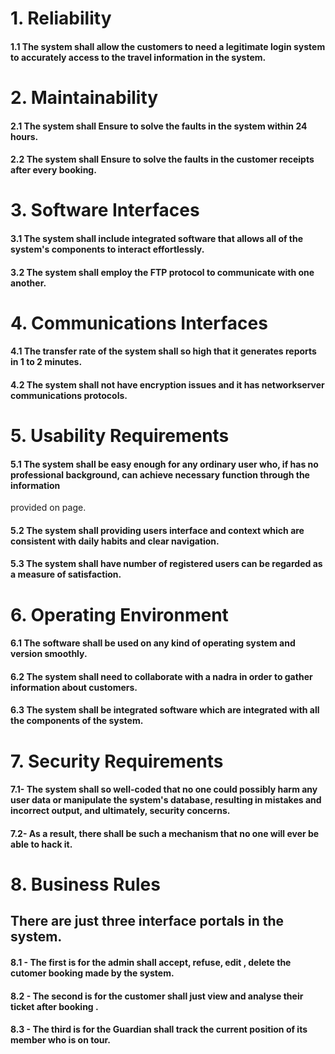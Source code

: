 # 1. Reliability

#### 1.1 The system shall allow the customers to need a legitimate login system to accurately access to the travel information in the system.

# 2. Maintainability

#### 2.1 The system shall Ensure to solve the faults in the system within 24 hours.
#### 2.2 The system shall Ensure to solve the faults in the customer receipts after every booking.


# 3. Software Interfaces

#### 3.1 The system shall include integrated software that allows all of the system's components to interact effortlessly.
#### 3.2 The system shall employ the FTP protocol to communicate with one another.

# 4. Communications Interfaces

#### 4.1 The transfer rate of the system shall so high that it generates reports in 1 to 2 minutes.
#### 4.2 The system shall not have encryption issues and it has networkserver communications protocols.

# 5. Usability Requirements

#### 5.1 The system shall be easy enough for any ordinary user who, if has no professional background, can achieve necessary function through the information
provided on page.
#### 5.2 The system shall providing users interface and context which are consistent with daily habits and clear navigation.
#### 5.3 The system shall have number of registered users can be regarded as a measure of satisfaction.

# 6. Operating Environment

#### 6.1 The software shall be used on any kind of operating system and version smoothly.
#### 6.2 The system shall need to collaborate with a nadra in order to gather information about customers.
#### 6.3 The system shall be integrated software which are integrated with all the components of the system.

# 7. Security Requirements

#### 7.1- The system shall so well-coded that no one could possibly harm any user data or manipulate the system's database, resulting in mistakes and incorrect output, and ultimately, security concerns.
#### 7.2- As a result, there shall be such a mechanism that no one will ever be able to hack it.

# 8. Business Rules

## There are just three interface portals in the system.

#### 8.1 - The first is for the admin shall accept, refuse, edit , delete the cutomer booking made by the system.
#### 8.2 - The second is for the customer shall just view and analyse their ticket after booking .
#### 8.3 - The third is for the Guardian shall track the current position of its member who is on tour.
